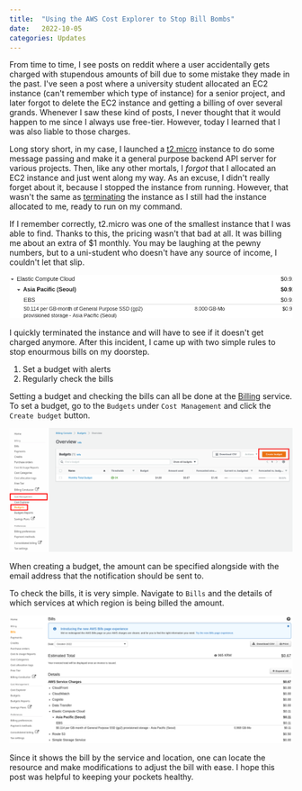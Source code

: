 ```yaml
---
title:  "Using the AWS Cost Explorer to Stop Bill Bombs"
date:   2022-10-05
categories: Updates
---
```


From time to time, I see posts on reddit where a user accidentally gets charged with stupendous amounts of bill due to some mistake they made in the past.
I've seen a post where a university student allocated an EC2 instance (can't remember which type of instance) for a senior project, and later forgot to delete the EC2 instance and getting a billing of over several grands.
Whenever I saw these kind of posts, I never thought that it would happen to me since I always use free-tier.
However, today I learned that I was also liable to those charges.

Long story short, in my case, I launched a [t2.micro](https://aws.amazon.com/ec2/instance-types/) instance to do some message passing and make it a general purpose backend API server for various projects.
Then, like any other mortals, I *forgot* that I allocated an EC2 instance and just went along my way.
As an excuse, I didn't really forget about it, because I stopped the instance from running.
However, that wasn't the same as [terminating](https://aws.amazon.com/premiumsupport/knowledge-center/delete-terminate-ec2/) the instance as I still had the instance allocated to me, ready to run on my command.

If I remember correctly, t2.micro was one of the smallest instance that I was able to find.
Thanks to this, the pricing wasn't that bad at all.
It was billing me about an extra of $1 monthly.
You may be laughing at the pewny numbers, but to a uni-student who doesn't have any source of income, I couldn't let that slip.

![slip](/assets/images/2022-10-05-cost-01.png)

I quickly terminated the instance and will have to see if it doesn't get charged anymore.
After this incident, I came up with two simple rules to stop enourmous bills on my doorstep.
1. Set a budget with alerts
2. Regularly check the bills

Setting a budget and checking the bills can all be done at the [Billing](https://us-east-1.console.aws.amazon.com/billing/) service.
To set a budget, go to the `Budgets` under `Cost Management` and click the `Create budget` button.

![budget](/assets/images/2022-10-05-cost-02.png)

When creating a budget, the amount can be specified alongside with the email address that the notification should be sent to.

To check the bills, it is very simple.
Navigate to `Bills` and the details of which services at which region is being billed the amount.

![bill](/assets/images/2022-10-05-cost-03.png)

Since it shows the bill by the service and location, one can locate the resource and make modifications to adjust the bill with ease.
I hope this post was helpful to keeping your pockets healthy.
